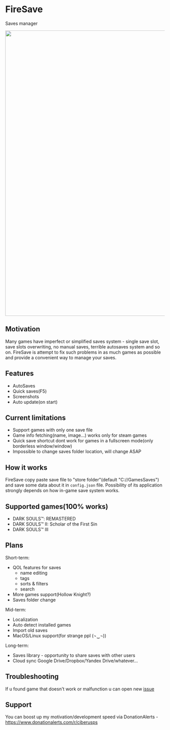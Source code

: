 # FireSave

Saves manager

<img src="https://cdn.ciberus.gg/final_5.png" width="900">

## Motivation

Many games have imperfect or simplified saves system - single save slot, save slots overwriting, no manual saves, terrible autosaves system and so on. FireSave is attempt to fix such problems in as much games as possible and provide a convenient way to manage your saves.

## Features

- AutoSaves
- Quick saves(F5)
- Screenshots
- Auto update(on start)

## Current limitations

- Support games with only one save file
- Game info fetching(name, image...) works only for steam games
- Quick save shortcut dont work for games in a fullscreen mode(only borderless window/window)
- Impossible to change saves folder location, will change ASAP

## How it works

FireSave copy paste save file to "store folder"(default "C://GamesSaves") and save some data about it in `config.json` file. 
Possibility of its application strongly depends on how in-game save system works.

## Supported games(100% works)

- DARK SOULS™: REMASTERED
- DARK SOULS™ II: Scholar of the First Sin
- DARK SOULS™ III

## Plans

Short-term:

- QOL features for saves
  - name editing
  - tags
  - sorts & filters
  - search
- More games support(Hollow Knight?)
- Saves folder change

Mid-term:

- Localization
- Auto detect installed games
- Import old saves
- MacOS/Linux support(for strange ppl (¬‿¬))

Long-term:

- Saves library - opportunity to share saves with other users
- Cloud sync Google Drive/Dropbox/Yandex Drive/whatever...

## Troubleshooting

If u found game that doesn't work or malfunction u can open new [issue](https://github.com/Ciberusps/FireSave/issues)

## Support

You can boost up my motivation/development speed via DonationAlerts - https://www.donationalerts.com/r/ciberusps
